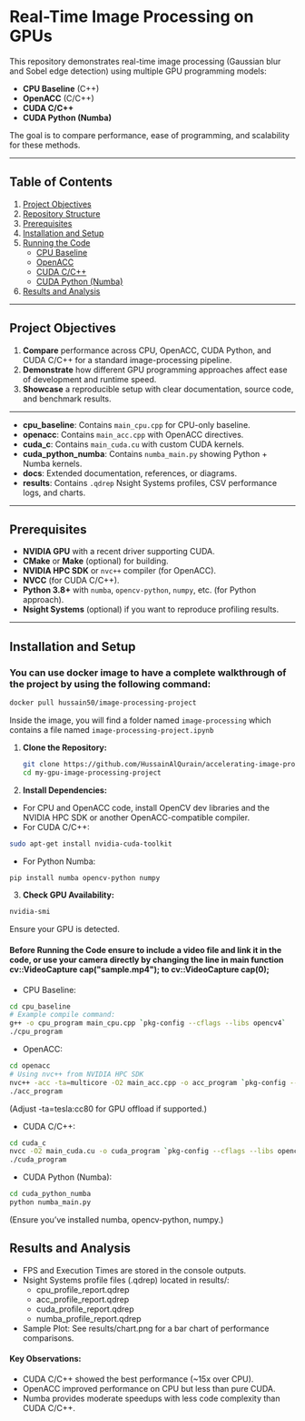 # Real-Time Image Processing on GPUs

This repository demonstrates real-time image processing (Gaussian blur and Sobel edge detection) using multiple GPU programming models:
- **CPU Baseline** (C++)
- **OpenACC** (C/C++)
- **CUDA C/C++** 
- **CUDA Python (Numba)**

The goal is to compare performance, ease of programming, and scalability for these methods.

---

## Table of Contents
1. [Project Objectives](#project-objectives)
2. [Repository Structure](#repository-structure)
3. [Prerequisites](#prerequisites)
4. [Installation and Setup](#installation-and-setup)
5. [Running the Code](#running-the-code)
   - [CPU Baseline](#cpu-baseline)
   - [OpenACC](#openacc)
   - [CUDA C/C++](#cuda-cc)
   - [CUDA Python (Numba)](#cuda-python-numba)
6. [Results and Analysis](#results-and-analysis)

---

## Project Objectives

1. **Compare** performance across CPU, OpenACC, CUDA Python, and CUDA C/C++ for a standard image-processing pipeline.
2. **Demonstrate** how different GPU programming approaches affect ease of development and runtime speed.
3. **Showcase** a reproducible setup with clear documentation, source code, and benchmark results.

---


- **cpu_baseline**: Contains `main_cpu.cpp` for CPU-only baseline.
- **openacc**: Contains `main_acc.cpp` with OpenACC directives.
- **cuda_c**: Contains `main_cuda.cu` with custom CUDA kernels.
- **cuda_python_numba**: Contains `numba_main.py` showing Python + Numba kernels.
- **docs**: Extended documentation, references, or diagrams.
- **results**: Contains `.qdrep` Nsight Systems profiles, CSV performance logs, and charts.

---

## Prerequisites

- **NVIDIA GPU** with a recent driver supporting CUDA.
- **CMake** or **Make** (optional) for building.  
- **NVIDIA HPC SDK** or `nvc++` compiler (for OpenACC).  
- **NVCC** (for CUDA C/C++).  
- **Python 3.8+** with `numba`, `opencv-python`, `numpy`, etc. (for Python approach).
- **Nsight Systems** (optional) if you want to reproduce profiling results.

---

## Installation and Setup

### You can use docker image to have a complete walkthrough of the project by using the following command:
```bash
docker pull hussain50/image-processing-project
```
Inside the image, you will find a folder named `image-processing` which contains a file named ```image-processing-project.ipynb```


1. **Clone the Repository:**
   ```bash
   git clone https://github.com/HussainAlQurain/accelerating-image-processing.git
   cd my-gpu-image-processing-project
   ```

2. **Install Dependencies:**

- For CPU and OpenACC code, install OpenCV dev libraries and the NVIDIA HPC SDK or another OpenACC-compatible compiler.
- For CUDA C/C++:
```bash
sudo apt-get install nvidia-cuda-toolkit
```
- For Python Numba:
```bash
pip install numba opencv-python numpy
```
3. **Check GPU Availability:**
```bash
nvidia-smi
```
Ensure your GPU is detected.

#### Before Running the Code ensure to include a video file and link it in the code, or use your camera directly by changing the line in main function cv::VideoCapture cap("sample.mp4"); to cv::VideoCapture cap(0);

- CPU Baseline:
```bash
cd cpu_baseline
# Example compile command:
g++ -o cpu_program main_cpu.cpp `pkg-config --cflags --libs opencv4`
./cpu_program
```
- OpenACC:
```bash
cd openacc
# Using nvc++ from NVIDIA HPC SDK
nvc++ -acc -ta=multicore -O2 main_acc.cpp -o acc_program `pkg-config --cflags --libs opencv4`
./acc_program
```
(Adjust -ta=tesla:cc80 for GPU offload if supported.)

- CUDA C/C++:
```bash
cd cuda_c
nvcc -O2 main_cuda.cu -o cuda_program `pkg-config --cflags --libs opencv4`
./cuda_program
```
- CUDA Python (Numba):
```bash
cd cuda_python_numba
python numba_main.py
```
(Ensure you’ve installed numba, opencv-python, numpy.)

## Results and Analysis

- FPS and Execution Times are stored in the console outputs.
- Nsight Systems profile files (.qdrep) located in results/:
    - cpu_profile_report.qdrep
    - acc_profile_report.qdrep
    - cuda_profile_report.qdrep
    - numba_profile_report.qdrep
- Sample Plot: See results/chart.png for a bar chart of performance comparisons.
#### Key Observations:

- CUDA C/C++ showed the best performance (~15x over CPU).
- OpenACC improved performance on CPU but less than pure CUDA.
- Numba provides moderate speedups with less code complexity than CUDA C/C++.
